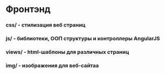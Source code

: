 # Фронтэнд
### css/ - стилизация веб страниц
### js/ - библиотеки, ООП структуры и контроллеры AngularJS
### views/ - html-шаблоны для различных страниц
### img/ - изображения для веб-сайтаа

